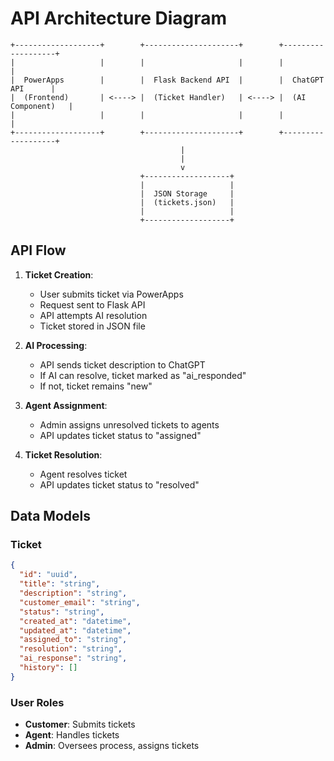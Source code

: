 # API Architecture Diagram

```
+-------------------+        +---------------------+        +-------------------+
|                   |        |                     |        |                   |
|  PowerApps        |        |  Flask Backend API  |        |  ChatGPT API      |
|  (Frontend)       | <----> |  (Ticket Handler)   | <----> |  (AI Component)   |
|                   |        |                     |        |                   |
+-------------------+        +---------------------+        +-------------------+
                                      |
                                      |
                                      v
                             +-------------------+
                             |                   |
                             |  JSON Storage     |
                             |  (tickets.json)   |
                             |                   |
                             +-------------------+

```

## API Flow

1. **Ticket Creation**:
   - User submits ticket via PowerApps
   - Request sent to Flask API
   - API attempts AI resolution
   - Ticket stored in JSON file

2. **AI Processing**:
   - API sends ticket description to ChatGPT
   - If AI can resolve, ticket marked as "ai_responded"
   - If not, ticket remains "new"

3. **Agent Assignment**:
   - Admin assigns unresolved tickets to agents
   - API updates ticket status to "assigned"

4. **Ticket Resolution**:
   - Agent resolves ticket
   - API updates ticket status to "resolved"

## Data Models

### Ticket
```json
{
  "id": "uuid",
  "title": "string",
  "description": "string",
  "customer_email": "string",
  "status": "string",
  "created_at": "datetime",
  "updated_at": "datetime",
  "assigned_to": "string",
  "resolution": "string",
  "ai_response": "string",
  "history": []
}
```

### User Roles
- **Customer**: Submits tickets
- **Agent**: Handles tickets
- **Admin**: Oversees process, assigns tickets
